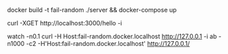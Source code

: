 docker build -t fail-random ./server && docker-compose up

curl -XGET http://localhost:3000/hello -i


watch -n0.1 curl -H Host:fail-random.docker.localhost http://127.0.0.1 -i
ab -n1000 -c2 -H'Host:fail-random.docker.localhost' http://127.0.0.1/
